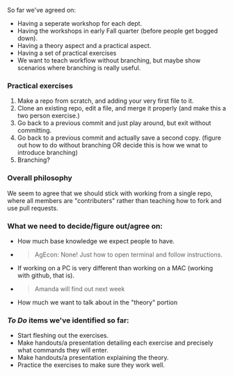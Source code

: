 So far we've agreed on:

- Having a seperate workshop for each dept.
- Having the workshops in early Fall quarter (before people get bogged down).
- Having a theory aspect and a practical aspect.
- Having a set of  practical exercises
- We want to teach workflow without branching, but maybe show scenarios where branching is really useful.

### Practical exercises 

1. Make a repo from scratch, and adding your very first file to it.
2. Clone an existing repo, edit a file, and merge it properly (and make this a two person exercise.)
3. Go back to a previous commit and just play around, but exit without committing.
4. Go back to a previous commit and actually save a second copy. (figure out how to do without branching OR decide this is how we wnat to introduce branching)
5. Branching?

### Overall philosophy 

We seem to agree that we should stick with working from a single repo, where all members are "contributers" rather than teaching how to fork and use pull requests.

### What we need to decide/figure out/agree on:

- How much base knowledge we expect people to have.
- > AgEcon: None!  Just how to open terminal and follow instructions.
- If working on a PC is very different than working on a MAC (working with github, that is).
- > Amanda will find out next week
- How much we want to talk about in the "theory" portion

### _To Do_ items we've identified so far:

- Start fleshing out the exercises.
- Make handouts/a presentation detailing each exercise and precisely what commands they will enter.
- Make handouts/a presentation explaining the theory.
- Practice the exercises to make sure they work well.

